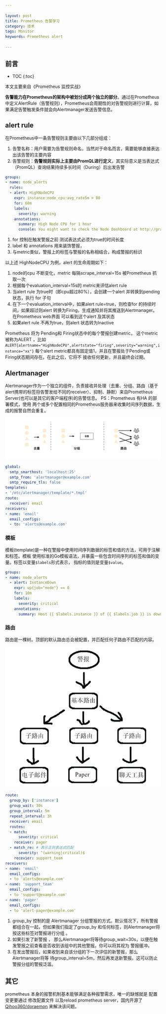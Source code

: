 ```yaml
---

layout: post
title: Prometheus 告警学习
category: 技术
tags: Monitor
keywords: Prometheus alert

---
```


## 前言

* TOC
{:toc}

本文主要来自《Prometheus 监控实战》

**告警能力在Prometheus的架构中被划分成两个独立的部分**。通过在Prometheus中定义AlertRule（告警规则），Prometheus会周期性的对告警规则进行计算，如果满足告警触发条件就会向Alertmanager发送告警信息。

## alert rule

在Prometheus中一条告警规则主要由以下几部分组成：
1. 告警名称：用户需要为告警规则命名，当然对于命名而言，需要能够直接表达出该告警的主要内容
2. 告警规则：**告警规则实际上主要由PromQL进行定义**，其实际意义是当表达式（PromQL）查询结果持续多长时间（During）后出发告警

```yaml
groups:
- name: node_alerts
  rules: 
  - alert: HighNodeCPU
    expr: instance:node_cpu:avg_rate5m > 80
    for: 60m
    labels:
      severity: warning
    annotations:
      summary: High Node CPU for 1 hour
      console: You might want to check the Node Dashboard at http://grafana.example.com/dashboard/db/node-dashboard
```

1. for 控制在触发警报之前 测试表达式必须为true的时间长度
2. label 和 annotations 用来装饰警报，
3. 与metric类似，警报上的标签与警报的名称相结合，构成警报的标识

以上述 HighNodeCPU 为例，alert 的生命周期如下：

1. node的cpu 不断变化，metric 每隔scrape_interval=15s 被Prometheus 抓取一次
2. 根据每个evaluation_interval=15s的 metric来评估alert rule
3. 当alert rule 为true时（即cpu超过80%），会创建一个alert 并转换到pending 状态，执行 for 子句
4. 在下一个evaluation_interval中，如果alert rule=true，则检查for 的持续时间，如果超过则alert 转换为Firing，生成通知并将其推送到Alertmanager。在Prometheus web界面 可以看到这个alert 及其状态
5. 如果alert rule 不再为true，则alert 状态转为Inactive

Prometheus 将为 Pending和 Firing状态中的每个警报创建metric， 这个metric 被称为ALERT ，比如`ALERT{alertname="HighNodeCPU",alertstate="firing",severity="warning",instance="xx"}` 每个alert metric都具有固定值1，并且在警报处于Pending或Firing状态期间存在。在此之后，它将不 接收任何更新，并且最终会过期。

## Alertmanager

Alertmanager作为一个独立的组件，负责接收并处理（去重、分组、路由（基于alert携带的标签将告警发给不同的receiver）、抑制、静默）来自Prometheus Server(也可以是其它的客户端程序)的告警信息。 PS：Prometheus 有HA 的部署模式，使用 两个或多个配置相同的Prometheus服务器来收集时间序列数据，生成的报警自然会重复。

![](/public/upload/go/prometheus_alertmanager_overview.png)

```yml
global:
  smtp_smarthost: 'localhost:25'
  smtp_from: 'alertmanager@example.com'
  smtp_require_tls: false
templates:
- '/etc/alertmanager/template/*.tmpl'
route:
  receiver: email
receivers:
- name: 'email'
  email_configs:
  - to: 'alerts@example.com'
```

### 模板

模板(template)是一种在警报中使用时间序列数据的标签和值的方法，可用于注解和标签。模板 使用标准的Go模板语法，并暴露一些包含时间序列的标签和值的变量。标签以变量`$labels`形式表示， 指标的值则是变量`$value`。

```yml
groups:
- name: node_alerts
  - alert: InstanceDown
    expr: up{job="node"} == 0
    for: 10m
    labels:
      severity: critical
    annotations:
      summary: Host {{ $labels.instance }} of {{ $labels.job }} is down!
```
### 路由

路由是一棵树。顶部的默认路由总会被配置，并匹配任何子路由不匹配的内容。

![](/public/upload/go/prometheus_alert_route.png)

```yaml
route:
  group_by: ['instance']
  group_wait: 30s   
  group_interval: 5m
  repeat_interval: 3h
  receiver: email
  routes:
  - match:
      severity: critical
    receiver: pager
  - match_re: # 表示正则表达式匹配
      severity: ^(warning|critical)$
    recevier: support_team
receivers:
- name: 'email'
  email_configs:
  - to 'alerts@example.com'
- name: 'support_team'
  email_configs:
  - to 'support@example.com'
- name: 'pager'
  email_configs:
  - to 'alert-pager@example.com'  
```

1. group_by 控制的是 Alertmanager 分组警报的方式。默认情况下，所有警报都组合在一起，但如果我们指定了group_by 和任何标签，则Alertmanager将按这些标签对警报进行分组 。
2. 如果引发了新警报 ， 那么Alertmanager将等待group_wait=30s，以便在触发警报之前查看是否收到该组中的其他警报。你可以将其视为 警报缓冲。
3. 在发出警报后，如果收到来自该分组的下一次评估的新警报，那么Alertmanager将等 待group_interval=5m，然后再发送新警报。这可以防止警报分组的警报泛滥。


## 其它

prometheus 本身的报警机制基本能够满足各种报警需求，唯一的缺憾就是 配置变更要通过 修改配置文件 以及reload prometheus server，国内开源了[Qihoo360/doraemon](https://github.com/Qihoo360/doraemon) 来解决该问题。

